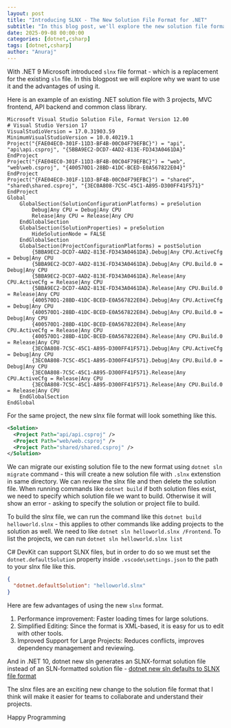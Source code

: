 ```yaml
---
layout: post
title: "Introducing SLNX - The New Solution File Format for .NET"
subtitle: "In this blog post, we'll explore the new solution file format SLNX and the advantages of using it."
date: 2025-09-08 00:00:00
categories: [dotnet,csharp]
tags: [dotnet,csharp]
author: "Anuraj"
---
```


With .NET 9 Microsoft introduced `slnx` file format - which is a replacement for the existing `sln` file. In this blogpost we will explore why we want to use it and the advantages of using it.

Here is an example of an existing .NET solution file with 3 projects, MVC frontend, API backend and common class library.

```
Microsoft Visual Studio Solution File, Format Version 12.00
# Visual Studio Version 17
VisualStudioVersion = 17.0.31903.59
MinimumVisualStudioVersion = 10.0.40219.1
Project("{FAE04EC0-301F-11D3-BF4B-00C04F79EFBC}") = "api", "api\api.csproj", "{5BBA9EC2-DCD7-4AD2-813E-FD343A0461DA}"
EndProject
Project("{FAE04EC0-301F-11D3-BF4B-00C04F79EFBC}") = "web", "web\web.csproj", "{400570D1-28BD-41DC-BCED-E0A567822E04}"
EndProject
Project("{FAE04EC0-301F-11D3-BF4B-00C04F79EFBC}") = "shared", "shared\shared.csproj", "{3EC0A808-7C5C-45C1-A895-D300FF41F571}"
EndProject
Global
	GlobalSection(SolutionConfigurationPlatforms) = preSolution
		Debug|Any CPU = Debug|Any CPU
		Release|Any CPU = Release|Any CPU
	EndGlobalSection
	GlobalSection(SolutionProperties) = preSolution
		HideSolutionNode = FALSE
	EndGlobalSection
	GlobalSection(ProjectConfigurationPlatforms) = postSolution
		{5BBA9EC2-DCD7-4AD2-813E-FD343A0461DA}.Debug|Any CPU.ActiveCfg = Debug|Any CPU
		{5BBA9EC2-DCD7-4AD2-813E-FD343A0461DA}.Debug|Any CPU.Build.0 = Debug|Any CPU
		{5BBA9EC2-DCD7-4AD2-813E-FD343A0461DA}.Release|Any CPU.ActiveCfg = Release|Any CPU
		{5BBA9EC2-DCD7-4AD2-813E-FD343A0461DA}.Release|Any CPU.Build.0 = Release|Any CPU
		{400570D1-28BD-41DC-BCED-E0A567822E04}.Debug|Any CPU.ActiveCfg = Debug|Any CPU
		{400570D1-28BD-41DC-BCED-E0A567822E04}.Debug|Any CPU.Build.0 = Debug|Any CPU
		{400570D1-28BD-41DC-BCED-E0A567822E04}.Release|Any CPU.ActiveCfg = Release|Any CPU
		{400570D1-28BD-41DC-BCED-E0A567822E04}.Release|Any CPU.Build.0 = Release|Any CPU
		{3EC0A808-7C5C-45C1-A895-D300FF41F571}.Debug|Any CPU.ActiveCfg = Debug|Any CPU
		{3EC0A808-7C5C-45C1-A895-D300FF41F571}.Debug|Any CPU.Build.0 = Debug|Any CPU
		{3EC0A808-7C5C-45C1-A895-D300FF41F571}.Release|Any CPU.ActiveCfg = Release|Any CPU
		{3EC0A808-7C5C-45C1-A895-D300FF41F571}.Release|Any CPU.Build.0 = Release|Any CPU
	EndGlobalSection
EndGlobal
```

For the same project, the new slnx file format will look something like this.

```xml
<Solution>
  <Project Path="api/api.csproj" />
  <Project Path="web/web.csproj" />
  <Project Path="shared/shared.csproj" />
</Solution>
```

We can migrate our existing solution file to the new format using `dotnet sln migrate` command - this will create a new solution file with `.slnx` extenstion in same directory. We can review the slnx file and then delete the solution file. When running commands like `dotnet build` if both solution files exist, we need to specify which solution file we want to build. Otherwise it will show an error - asking to specify the solution or project file to build.

To build the slnx file, we can run the command like this `dotnet build helloworld.slnx` - this applies to other commands like adding projects to the solution as well. We need to like `dotnet sln helloworld.slnx /Frontend`. To list the projects, we can run `dotnet sln helloworld.slnx list`

C# DevKit can support SLNX files, but in order to do so we must set the `dotnet.defaultSolution` property inside `.vscode\settings.json` to the path to your slnx file like this.

```json
{
  "dotnet.defaultSolution": "helloworld.slnx"
}
```

Here are few advantages of using the new `slnx` format.

1. Performance improvement: Faster loading times for large solutions.
2. Simplified Editing: Since the format is XML-based, it is easy for us to edit with other tools.
3. Improved Support for Large Projects: Reduces conflicts, improves dependency management and reviewing.

And in .NET 10, dotnet new sln generates an SLNX-format solution file instead of an SLN-formatted solution file - [dotnet new sln defaults to SLNX file format](https://learn.microsoft.com/en-us/dotnet/core/compatibility/sdk/10.0/dotnet-new-sln-slnx-default)

The slnx files are an exciting new change to the solution file format that I think will make it easier for teams to collaborate and understand their projects. 

Happy Programming
